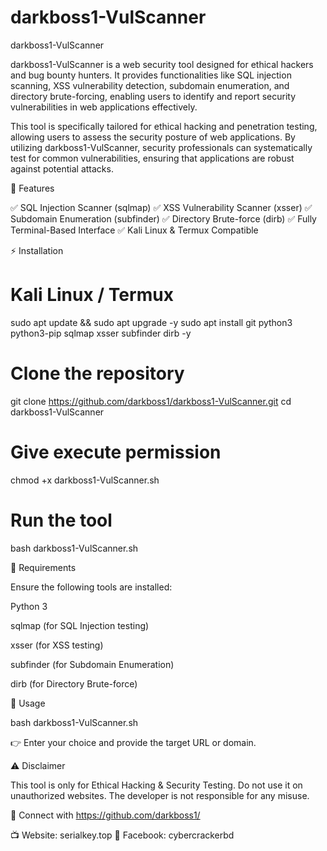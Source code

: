 # darkboss1-VulScanner
darkboss1-VulScanner

darkboss1-VulScanner is a web security tool designed for ethical hackers and bug bounty hunters. It provides functionalities like SQL injection scanning, XSS vulnerability detection, subdomain enumeration, and directory brute-forcing, enabling users to identify and report security vulnerabilities in web applications effectively.

This tool is specifically tailored for ethical hacking and penetration testing, allowing users to assess the security posture of web applications. By utilizing darkboss1-VulScanner, security professionals can systematically test for common vulnerabilities, ensuring that applications are robust against potential attacks.

📌 Features

✅ SQL Injection Scanner (sqlmap) ✅ XSS Vulnerability Scanner (xsser) ✅ Subdomain Enumeration (subfinder) ✅ Directory Brute-force (dirb) ✅ Fully Terminal-Based Interface ✅ Kali Linux & Termux Compatible

⚡ Installation

# Kali Linux / Termux
sudo apt update && sudo apt upgrade -y
sudo apt install git python3 python3-pip sqlmap xsser subfinder dirb -y

# Clone the repository
git clone https://github.com/darkboss1/darkboss1-VulScanner.git
cd darkboss1-VulScanner

# Give execute permission
chmod +x darkboss1-VulScanner.sh

# Run the tool
bash darkboss1-VulScanner.sh

📌 Requirements

Ensure the following tools are installed:

Python 3

sqlmap (for SQL Injection testing)

xsser (for XSS testing)

subfinder (for Subdomain Enumeration)

dirb (for Directory Brute-force)


🚀 Usage

bash darkboss1-VulScanner.sh

👉 Enter your choice and provide the target URL or domain.

⚠️ Disclaimer

This tool is only for Ethical Hacking & Security Testing. Do not use it on unauthorized websites. The developer is not responsible for any misuse.

📢 Connect with https://github.com/darkboss1/

📺 Website: serialkey.top 📘 Facebook: cybercrackerbd
